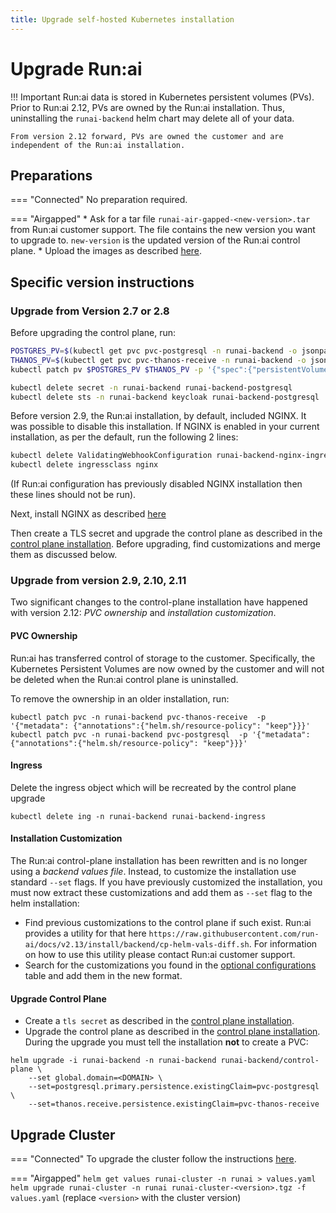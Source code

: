 ```yaml
---
title: Upgrade self-hosted Kubernetes installation
---
```

# Upgrade Run:ai 


!!! Important
    Run:ai data is stored in Kubernetes persistent volumes (PVs). Prior to Run:ai 2.12, PVs are owned by the Run:ai installation. Thus, uninstalling the `runai-backend` helm chart may delete all of your data. 

    From version 2.12 forward, PVs are owned the customer and are independent of the Run:ai installation. 
## Preparations

=== "Connected"
    No preparation required.

=== "Airgapped" 
    * Ask for a tar file `runai-air-gapped-<new-version>.tar` from Run:ai customer support. The file contains the new version you want to upgrade to. `new-version` is the updated version of the Run:ai control plane.
    * Upload the images as described [here](preparations.md#runai-software-files).


## Specific version instructions
### Upgrade from Version 2.7 or 2.8

Before upgrading the control plane, run: 

``` bash
POSTGRES_PV=$(kubectl get pvc pvc-postgresql -n runai-backend -o jsonpath='{.spec.volumeName}')
THANOS_PV=$(kubectl get pvc pvc-thanos-receive -n runai-backend -o jsonpath='{.spec.volumeName}')
kubectl patch pv $POSTGRES_PV $THANOS_PV -p '{"spec":{"persistentVolumeReclaimPolicy":"Retain"}}'

kubectl delete secret -n runai-backend runai-backend-postgresql
kubectl delete sts -n runai-backend keycloak runai-backend-postgresql
```

Before version 2.9, the Run:ai installation, by default, included NGINX. It was possible to disable this installation. If NGINX is enabled in your current installation, as per the default, run the following 2 lines:

``` bash
kubectl delete ValidatingWebhookConfiguration runai-backend-nginx-ingress-admission
kubectl delete ingressclass nginx 
```
(If Run:ai configuration has previously disabled NGINX installation then these lines should not be run).

Next, install NGINX as described [here](../../cluster-setup/cluster-prerequisites.md#ingress-controller)

Then create a TLS secret and upgrade the control plane as described in the [control plane installation](backend.md). Before upgrading, find customizations and merge them as discussed below. 

### Upgrade from version 2.9, 2.10, 2.11 

Two significant changes to the control-plane installation have happened with version 2.12: _PVC ownership_ and _installation customization_. 

#### PVC Ownership

Run:ai has transferred control of storage to the customer. Specifically, the Kubernetes Persistent Volumes are now owned by the customer and will not be deleted when the Run:ai control plane is uninstalled. 

To remove the ownership in an older installation, run:

```
kubectl patch pvc -n runai-backend pvc-thanos-receive  -p '{"metadata": {"annotations":{"helm.sh/resource-policy": "keep"}}}'
kubectl patch pvc -n runai-backend pvc-postgresql  -p '{"metadata": {"annotations":{"helm.sh/resource-policy": "keep"}}}'
```

#### Ingress

Delete the ingress object which will be recreated by the control plane upgrade

```
kubectl delete ing -n runai-backend runai-backend-ingress
```
#### Installation Customization

The Run:ai control-plane installation has been rewritten and is no longer using a _backend values file_. Instead, to customize the installation use standard `--set` flags. If you have previously customized the installation, you must now extract these customizations and add them as `--set` flag to the helm installation:

* Find previous customizations to the control plane if such exist. Run:ai provides a utility for that here `https://raw.githubusercontent.com/run-ai/docs/v2.13/install/backend/cp-helm-vals-diff.sh`. For information on how to use this utility please contact Run:ai customer support. 
* Search for the customizations you found in the [optional configurations](./backend.md#optional-additional-configurations) table and add them in the new format. 

#### Upgrade Control Plane

* Create a `tls secret` as described in the [control plane installation](backend.md). 
* Upgrade the control plane as described in the [control plane installation](backend.md). During the upgrade you must tell the installation __not__ to create a PVC:

```
helm upgrade -i runai-backend -n runai-backend runai-backend/control-plane \
    --set global.domain=<DOMAIN> \
    --set=postgresql.primary.persistence.existingClaim=pvc-postgresql \ 
    --set=thanos.receive.persistence.existingClaim=pvc-thanos-receive 
```



## Upgrade Cluster 

=== "Connected"
    To upgrade the cluster follow the instructions [here](../../cluster-setup/cluster-upgrade.md).

=== "Airgapped"
    ```
    helm get values runai-cluster -n runai > values.yaml
    helm upgrade runai-cluster -n runai runai-cluster-<version>.tgz -f values.yaml
    ```
    (replace `<version>` with the cluster version)
